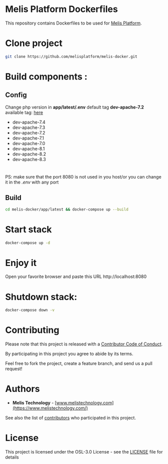 # Melis Platform Dockerfiles
This repository contains Dockerfiles to be used for [Melis Platform](https://www.melistechnology.com/).

# Clone project
```bash
git clone https://github.com/melisplatform/melis-docker.git
```

# Build components :
## Config 
Change php version in **app/latest/.env** default tag **dev-apache-7.2**
available tag: [here](https://hub.docker.com/repository/docker/melisplatform/melis-docker)
* dev-apache-7.4
* dev-apache-7.3
* dev-apache-7.2
* dev-apache-7.1
* dev-apache-7.0
* dev-apache-8.1
* dev-apache-8.2
* dev-apache-8.3

#
PS: make sure that the port 8080 is not used in you host/or you can change it in the *.env* with any port

## Build 
```bash
cd melis-docker/app/latest && docker-compose up --build
```

# Start stack
```bash
docker-compose up -d
```

# Enjoy it
Open your favorite browser and paste this URL http://localhost:8080

# Shutdown stack:
```bash
docker-compose down -v
```

# Contributing
Please note that this project is released with a [Contributor Code of Conduct](http://contributor-covenant.org/version/1/2/0/).

By participating in this project you agree to abide by its terms.

Feel free to fork the project, create a feature branch, and send us a pull request!


# Authors
* **Melis Technology** - [www.melistechnology.com](https://www.melistechnology.com/)

See also the list of [contributors](https://github.com/melisplatform/melis-docker/contributors) who participated in this project.


# License
This project is licensed under the OSL-3.0 License - see the [LICENSE](LICENSE) file for details
